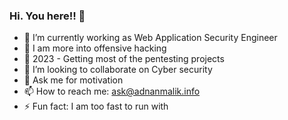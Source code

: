 ### Hi. You here!! 👋

<!--
**infoadnanmalik/infoadnanmalik** is a ✨ _special_ ✨ repository because its `README.md` (this file) appears on your GitHub profile.
-->

- 🔭 I’m currently working as Web Application Security Engineer 
- 🌱 I am more into offensive hacking
- 👋 2023 - Getting most of the pentesting projects
- 👯 I’m looking to collaborate on Cyber security
- 💬 Ask me for motivation
- 📫 How to reach me: ask@adnanmalik.info
- ⚡ Fun fact: I am too fast to run with 

